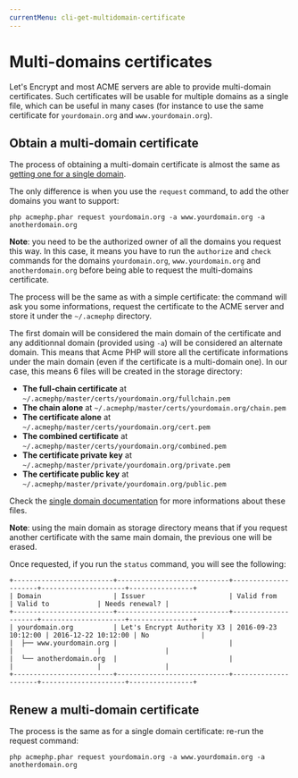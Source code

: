 ```yaml
---
currentMenu: cli-get-multidomain-certificate
---
```


# Multi-domains certificates

Let's Encrypt and most ACME servers are able to provide multi-domain certificates. Such certificates
will be usable for multiple domains as a single file, which can be useful in many cases (for instance to
use the same certificate for `yourdomain.org` and `www.yourdomain.org`).

## Obtain a multi-domain certificate

The process of obtaining a multi-domain certificate is almost the same as
[getting one for a single domain](documentation/cli/get-certificate.html).

The only difference is when you use the `request` command, to add the other domains you want to support:

``` console
php acmephp.phar request yourdomain.org -a www.yourdomain.org -a anotherdomain.org
```

**Note**: you need to be the authorized owner of all the domains you request this way. In this case, it means
you have to run the `authorize` and `check` commands for the domains `yourdomain.org`, `www.yourdomain.org`
and `anotherdomain.org` before being able to request the multi-domains certificate.

The process will be the same as with a simple certificate: the command will ask you some informations, request
the certificate to the ACME server and store it under the `~/.acmephp` directory.

The first domain will be considered the main domain of the certificate and any additionnal domain (provided using `-a`)
will be considered an alternate domain. This means that Acme PHP will store all the certificate informations under the
main domain (even if the certificate is a multi-domain one). In our case, this means 6 files will be created in the
storage directory:
  
- **The full-chain certificate** at `~/.acmephp/master/certs/yourdomain.org/fullchain.pem`
- **The chain alone** at `~/.acmephp/master/certs/yourdomain.org/chain.pem`
- **The certificate alone** at `~/.acmephp/master/certs/yourdomain.org/cert.pem`
- **The combined certificate** at `~/.acmephp/master/certs/yourdomain.org/combined.pem`
- **The certificate private key** at `~/.acmephp/master/private/yourdomain.org/private.pem`
- **The certificate public key** at `~/.acmephp/master/private/yourdomain.org/public.pem`

Check the [single domain documentation](https://acmephp.github.io/documentation/cli/get-certificate.html#4-get-your-certificate)
for more informations about these files.

**Note**: using the main domain as storage directory means that if you request another certificate with the same
main domain, the previous one will be erased.

Once requested, if you run the `status` command, you will see the following:

``` console
+-------------------------+----------------------------+---------------------+---------------------+----------------+
| Domain                  | Issuer                     | Valid from          | Valid to            | Needs renewal? |
+-------------------------+----------------------------+---------------------+---------------------+----------------+
| yourdomain.org          | Let's Encrypt Authority X3 | 2016-09-23 10:12:00 | 2016-12-22 10:12:00 | No             |
|  ├── www.yourdomain.org |                            |                     |                     |                |
|  └── anotherdomain.org  |                            |                     |                     |                |
+-------------------------+----------------------------+---------------------+---------------------+----------------+
```

## Renew a multi-domain certificate

The process is the same as for a single domain certificate: re-run the request command:

``` console
php acmephp.phar request yourdomain.org -a www.yourdomain.org -a anotherdomain.org
```
